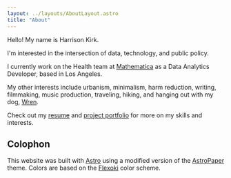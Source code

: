 ```yaml
---
layout: ../layouts/AboutLayout.astro
title: "About"
---
```


Hello! My name is Harrison Kirk.

I'm interested in the intersection of data, technology, and public policy.

I currently work on the Health team at [Mathematica](https://www.mathematica.org/) as a Data Analytics Developer, based in Los Angeles.

My other interests include urbanism, minimalism, harm reduction, writing, filmmaking, music production, traveling, hiking, and hanging out with my dog, [Wren](https://www.instagram.com/wrenvworld).

Check out my [resume](/resume/) and [project portfolio](/projects/) for more on my skills and interests.

## Colophon

This website was built with [Astro](https://github.com/withastro/astro) using a modified version of the [AstroPaper](https://github.com/satnaing/astro-paper) theme. Colors are based on the [Flexoki](https://stephango.com/flexoki) color scheme.
